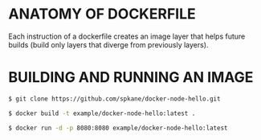 # ANATOMY OF DOCKERFILE

Each instruction of a dockerfile creates an image layer that helps future builds (build only layers that diverge from previously layers).

# BUILDING AND RUNNING AN IMAGE

```sh
$ git clone https://github.com/spkane/docker-node-hello.git

$ docker build -t example/docker-node-hello:latest .

$ docker run -d -p 8080:8080 example/docker-node-hello:latest
```